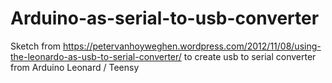 # Arduino-as-serial-to-usb-converter
Sketch from https://petervanhoyweghen.wordpress.com/2012/11/08/using-the-leonardo-as-usb-to-serial-converter/ to create usb to serial converter from Arduino Leonard / Teensy
